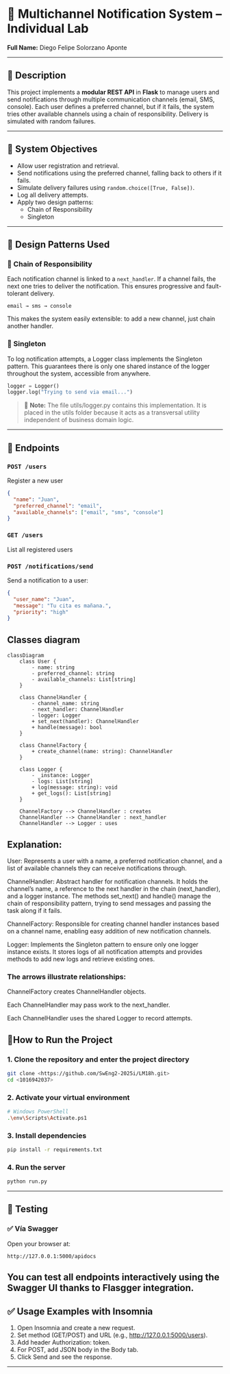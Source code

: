 # 📨 Multichannel Notification System – Individual Lab

**Full Name:** Diego Felipe Solorzano Aponte

---

## 📌 Description

This project implements a **modular REST API** in **Flask** to manage users and send notifications through multiple communication channels (email, SMS, console). Each user defines a preferred channel, but if it fails, the system tries other available channels using a chain of responsibility. Delivery is simulated with random failures.

---

## 🎯 System Objectives

- Allow user registration and retrieval.
- Send notifications using the preferred channel, falling back to others if it fails.
- Simulate delivery failures using `random.choice([True, False])`.
- Log all delivery attempts.
- Apply two design patterns:
  - Chain of Responsibility
  - Singleton

---

## 🧠 Design Patterns Used

### 🔗 Chain of Responsibility

Each notification channel is linked to a `next_handler`. If a channel fails, the next one tries to deliver the notification. This ensures progressive and fault-tolerant delivery.

```plaintext
email → sms → console
```

This makes the system easily extensible: to add a new channel, just chain another handler.

### 🧭 Singleton

To log notification attempts, a Logger class implements the Singleton pattern. This guarantees there is only one shared instance of the logger throughout the system, accessible from anywhere.

```python
logger = Logger()
logger.log("Trying to send via email...")
```

> 📝 **Note:**  The file utils/logger.py contains this implementation. It is placed in the utils folder because it acts as a transversal utility independent of business domain logic.
---

## 🧪 Endpoints

### `POST /users`

Register a new user

```json
{
  "name": "Juan",
  "preferred_channel": "email",
  "available_channels": ["email", "sms", "console"]
}
```

### `GET /users`

List all registered users
### `POST /notifications/send`

Send a notification to a user:
```json
{
  "user_name": "Juan",
  "message": "Tu cita es mañana.",
  "priority": "high"
}
```

## Classes diagram

```mermaid
classDiagram
    class User {
        - name: string
        - preferred_channel: string
        - available_channels: List[string]
    }

    class ChannelHandler {
        - channel_name: string
        - next_handler: ChannelHandler
        - logger: Logger
        + set_next(handler): ChannelHandler
        + handle(message): bool
    }

    class ChannelFactory {
        + create_channel(name: string): ChannelHandler
    }

    class Logger {
        - _instance: Logger
        - logs: List[string]
        + log(message: string): void
        + get_logs(): List[string]
    }

    ChannelFactory --> ChannelHandler : creates
    ChannelHandler --> ChannelHandler : next_handler
    ChannelHandler --> Logger : uses
```


## Explanation:

User: Represents a user with a name, a preferred notification channel, and a list of available channels they can receive notifications through.

ChannelHandler: Abstract handler for notification channels. It holds the channel’s name, a reference to the next handler in the chain (next_handler), and a logger instance. The methods set_next() and handle() manage the chain of responsibility pattern, trying to send messages and passing the task along if it fails.

ChannelFactory: Responsible for creating channel handler instances based on a channel name, enabling easy addition of new notification channels.

Logger: Implements the Singleton pattern to ensure only one logger instance exists. It stores logs of all notification attempts and provides methods to add new logs and retrieve existing ones.

### The arrows illustrate relationships:

ChannelFactory creates ChannelHandler objects.

Each ChannelHandler may pass work to the next_handler.

Each ChannelHandler uses the shared Logger to record attempts.


## 🔧How to Run the Project

### 1. Clone the repository and enter the project directory

```bash
git clone <https://github.com/SwEng2-2025i/LM18h.git>
cd <1016942037>
```

### 2. Activate your virtual environment

```bash
# Windows PowerShell
.\env\Scripts\Activate.ps1
```

### 3. Install dependencies

```bash
pip install -r requirements.txt
```

### 4.  Run the server

```bash
python run.py
```

---

## 🧰 Testing

### ✅ Vía Swagger

Open your browser at:

```
http://127.0.0.1:5000/apidocs
```

You can test all endpoints interactively using the Swagger UI thanks to Flasgger integration.
---

## ✅ Usage Examples with Insomnia
1. Open Insomnia and create a new request.
2. Set method (GET/POST) and URL (e.g., http://127.0.0.1:5000/users).
3. Add header Authorization: token.
4. For POST, add JSON body in the Body tab.
5. Click Send and see the response.

---
